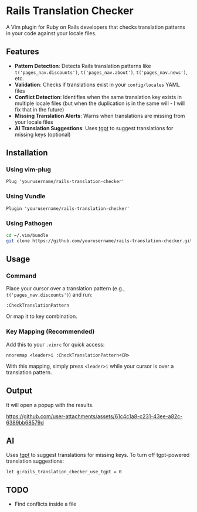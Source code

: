 # Rails Translation Checker

A Vim plugin for Ruby on Rails developers that checks translation patterns in your code against your locale files.

## Features

- **Pattern Detection**: Detects Rails translation patterns like `t('pages_nav.discounts')`, `t('pages_nav.about')`, `t('pages_nav.news')`, etc.
- **Validation**: Checks if translations exist in your `config/locales` YAML files
- **Conflict Detection**: Identifies when the same translation key exists in multiple locale files (but when the duplication is in the same will - I will fix that in the future)
- **Missing Translation Alerts**: Warns when translations are missing from your locale files
- **AI Translation Suggestions**: Uses [tgpt](https://github.com/aandrew-me/tgpt) to suggest translations for missing keys (optional)

## Installation

### Using vim-plug
```vim
Plug 'yourusername/rails-translation-checker'
```

### Using Vundle
```vim
Plugin 'yourusername/rails-translation-checker'
```

### Using Pathogen
```bash
cd ~/.vim/bundle
git clone https://github.com/yourusername/rails-translation-checker.git
```

## Usage

### Command
Place your cursor over a translation pattern (e.g., `t('pages_nav.discounts')`) and run:
```vim
:CheckTranslationPattern
```
Or map it to key combination.

### Key Mapping (Recommended)
Add this to your `.vimrc` for quick access:
```vim
nnoremap <leader>i :CheckTranslationPattern<CR>
```

With this mapping, simply press `<leader>i` while your cursor is over a translation pattern.

## Output
It will open a popup with the results.

https://github.com/user-attachments/assets/61c4c1a8-c231-43ee-a82c-6389bb68579d



## AI 
Uses [tgpt](https://github.com/aandrew-me/tgpt) to suggest translations for missing keys. To turn off tgpt-powered translation suggestions:
```
let g:rails_translation_checker_use_tgpt = 0
```

## TODO
- Find conflicts inside a file
